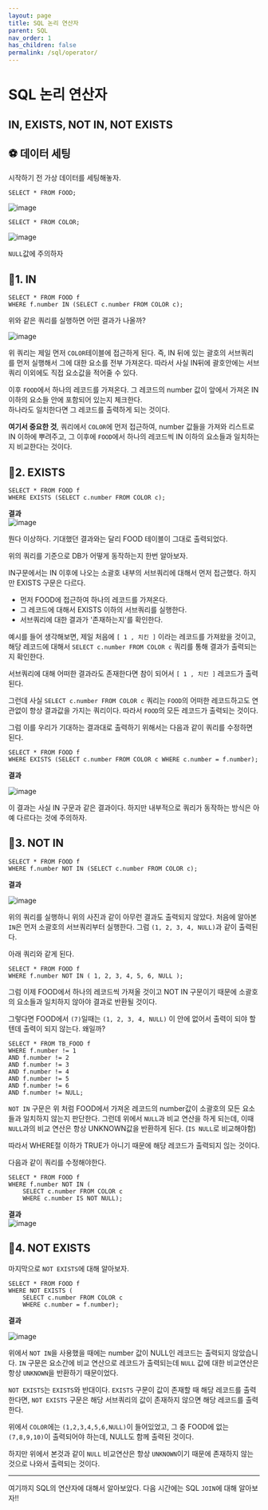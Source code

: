 ```yaml
---
layout: page
title: SQL 논리 연산자
parent: SQL
nav_order: 1
has_children: false
permalink: /sql/operator/
---
```


# SQL 논리 연산자  
## IN, EXISTS, NOT IN, NOT EXISTS  

## ⚽️ 데이터 세팅

시작하기 전 가상 데이터를 세팅해놓자.  

```SELECT * FROM FOOD;```

![image](https://t1.daumcdn.net/cfile/tistory/99EA223F5CDCECA021)

```SELECT * FROM COLOR;```

![image](https://t1.daumcdn.net/cfile/tistory/995944405CDCECBD2D)

`NULL`값에 주의하자

## 🎀1\. IN

```
SELECT * FROM FOOD f
WHERE f.number IN (SELECT c.number FROM COLOR c);
```

위와 같은 쿼리를 실행하면 어떤 결과가 나올까?

![image](https://t1.daumcdn.net/cfile/tistory/99D757335CDCF3792E)

위 쿼리는 제일 먼저 `COLOR`테이블에 접근하게 된다. 즉, IN 뒤에 있는 괄호의 서브쿼리를 먼저 실행해서 그에 대한 요소를 전부 가져온다.
따라서 사실 IN뒤에 괄호안에는 서브쿼리 이외에도 직접 요소값을 적어줄 수 있다.

이후 `FOOD`에서 하나의 레코드를 가져온다. 그 레코드의 number 값이 앞에서 가져온 IN 이하의 요소들 안에 포함되어 있는지 체크한다.  
하나라도 일치한다면 그 레코드를 출력하게 되는 것이다.

**여기서 중요한 것**, 쿼리에서 `COLOR`에 먼저 접근하여, number 값들을 가져와 리스트로 IN 이하에 뿌려주고, 그 이후에 `FOOD`에서 하나의 레코드씩 IN 이하의 요소들과 일치하는지 비교한다는 것이다.

## 🎈2\. EXISTS

```
SELECT * FROM FOOD f
WHERE EXISTS (SELECT c.number FROM COLOR c);
```

**결과**  
![image](https://t1.daumcdn.net/cfile/tistory/9936E94D5CDCF84B3E)

뭔다 이상하다. 기대했던 결과와는 달리 FOOD 테이블이 그대로 출력되었다.  

위의 쿼리를 기준으로 DB가 어떻게 동작하는지 한번 알아보자.

IN구문에서는 IN 이후에 나오는 소괄호 내부의 서브쿼리에 대해서 먼저 접근했다. 하지만 EXISTS 구문은 다르다.

- 먼저 FOOD에 접근하여 하나의 레코드를 가져온다.
- 그 레코드에 대해서 EXISTS 이하의 서브쿼리를 실행한다.
- 서브쿼리에 대한 결과가 '존재하는지'를 확인한다.

예시를 들어 생각해보면, 제일 처음에 `[ 1 , 치킨 ]` 이라는 레코드를 가져왔을 것이고, 해당 레코드에 대해서 `SELECT c.number FROM COLOR c` 쿼리를 통해 결과가 출력되는지 확인한다.  

서브쿼리에 대해 어떠한 결과라도 존재한다면 참이 되어서 `[ 1 , 치킨 ]` 레코드가 출력된다.

그런데 사실 `SELECT c.number FROM COLOR c` 쿼리는 `FOOD`의 어떠한 레코드하고도 연관없이 항상 결과값을 가지는 쿼리이다.
따라서 `FOOD`의 모든 레코드가 출력되는 것이다.

그럼 이를 우리가 기대하는 결과대로 출력하기 위해서는 다음과 같이 쿼리를 수정하면 된다.

```
SELECT * FROM FOOD f
WHERE EXISTS (SELECT c.number FROM COLOR c WHERE c.number = f.number);
```

**결과**

![image](https://t1.daumcdn.net/cfile/tistory/99CFC14B5CDCF9D62B)

이 결과는 사실 IN 구문과 같은 결과이다. 하지만 내부적으로 쿼리가 동작하는 방식은 아예 다르다는 것에 주의하자.

## 🍬3\. NOT IN

```
SELECT * FROM FOOD f
WHERE f.number NOT IN (SELECT c.number FROM COLOR c);
```

**결과**

![image](https://t1.daumcdn.net/cfile/tistory/993BB6365CDCFE2907)

위의 쿼리를 실행하니 위의 사진과 같이 아무런 결과도 출력되지 않았다. 처음에 알아본 `IN`은 먼저 소괄호의 서브쿼리부터 실행한다. 그럼 `(1, 2, 3, 4, NULL)`과 같이 출력된다.  

아래 쿼리와 같게 된다.

```
SELECT * FROM FOOD f
WHERE f.number NOT IN ( 1, 2, 3, 4, 5, 6, NULL );
```

그럼 이제 FOOD에서 하나의 레코드씩 가져올 것이고 NOT IN 구문이기 때문에 소괄호의 요소들과 일치하지 않아야 결과로 반환될 것이다.

그렇다면 FOOD에서 `(7)`일때는 `(1, 2, 3, 4, NULL)` 이 안에 없어서 출력이 되야 할텐데 출력이 되지 않는다. 왜일까?  

```
SELECT * FROM TB_FOOD f
WHERE f.number != 1
AND f.number != 2
AND f.number != 3
AND f.number != 4
AND f.number != 5
AND f.number != 6
AND f.number != NULL;
```

`NOT IN` 구문은 위 처럼 FOOD에서 가져온 레코드의 number값이 소괄호의 모든 요소들과 일치하지 않는지 판단한다. 그런데 위에서 `NULL`과 비교 연산을 하게 되는데, 이때 `NULL`과의 비교 연산은 항상 UNKNOWN값을 반환하게 된다. (`IS NULL`로 비교해야함)

따라서 WHERE절 이하가 TRUE가 아니기 때문에 해당 레코드가 출력되지 읺는 것이다.

다음과 같이 쿼리를 수정해야한다.

```
SELECT * FROM FOOD f
WHERE f.number NOT IN (
    SELECT c.number FROM COLOR c 
    WHERE c.number IS NOT NULL);
```

**결과**  
![image](https://t1.daumcdn.net/cfile/tistory/991A69395CDD011407)

## 🍯4\. NOT EXISTS

마지막으로 `NOT EXISTS`에 대해 알아보자.

```
SELECT * FROM FOOD f
WHERE NOT EXISTS (
    SELECT c.number FROM COLOR c
    WHERE c.number = f.number);
```

**결과**

![image](https://t1.daumcdn.net/cfile/tistory/99C8EF3C5CDD040313)

위에서 `NOT IN`을 사용했을 때에는 number 값이 NULL인 레코드는 출력되지 않았습니다. `IN` 구문은 요소간에 비교 연산으로 레코드가 출력되는데 `NULL` 값에 대한 비교연산은 항상 `UNKNOWN`을 반환하기 때문이었다.

`NOT EXISTS`는 `EXISTS`와 반대이다. `EXISTS` 구문이 값이 존재할 때 해당 레코드를 출력한다면, `NOT EXISTS` 구문은 해당 서브쿼리의 값이 존재하지 않으면 해당 레코드를 출력한다.

위에서 `COLOR`에는 `(1,2,3,4,5,6,NULL)`이 들어있었고, 그 중 FOOD에 없는 `(7,8,9,10)`이 출력되어야 하는데, NULL도 함께 출력된 것이다.

하지만 위에서 본것과 같이 `NULL` 비교연산은 항상 `UNKNOWN`이기 때문에 존재하지 않는 것으로 나와서 출력되는 것이다.

---

여기까지 SQL의 연산자에 대해서 알아보았다. 다음 시간에는 SQL `JOIN`에 대해 알아보자!!
